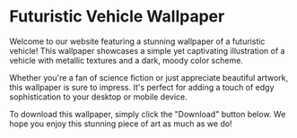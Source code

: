 <!--
Write me markdown content of website with wallpaper:

"A wallpaper with a simple illustration of a futuristic vehicle, with metallic textures and a dark and moody color scheme."

The header of the page should not be copy of the text but rather a real content of the website which is using this wallpaper.
-->

<!--font:Poppins-->

# Futuristic Vehicle Wallpaper

Welcome to our website featuring a stunning wallpaper of a futuristic vehicle! This wallpaper showcases a simple yet captivating illustration of a vehicle with metallic textures and a dark, moody color scheme. 

Whether you're a fan of science fiction or just appreciate beautiful artwork, this wallpaper is sure to impress. It's perfect for adding a touch of edgy sophistication to your desktop or mobile device.

To download this wallpaper, simply click the "Download" button below. We hope you enjoy this stunning piece of art as much as we do!
